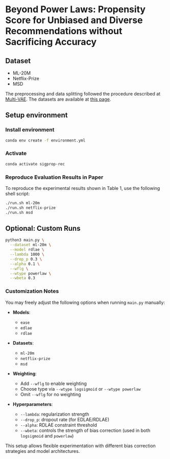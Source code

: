 # Beyond Power Laws: Propensity Score for Unbiased and Diverse Recommendations without Sacrificing Accuracy

## Dataset

- ML-20M
- Netflix-Prize
- MSD

The preprocessing and data splitting followed the procedure described at [Multi-VAE](https://github.com/dawenl/vae_cf).
The datasets are available at [this page]().

## Setup environment
### Install environment
```bash
conda env create -f environment.yml
```
### Activate
```bash
conda activate sigprop-rec
```

### Reproduce Evaluation Results in Paper
To reproduce the experimental results shown in Table 1, use the following shell script:
```bash
./run.sh ml-20m
./run.sh netflix-prize
./run.sh msd
```

## Optional: Custom Runs

```bash
python3 main.py \
  --dataset ml-20m \
  --model rdlae \
  --lambda 1000 \
  --drop_p 0.3 \
  --alpha 0.1 \
  --wflg \
  --wtype powerlaw \
  --wbeta 0.3
```
 
 ### Customization Notes

You may freely adjust the following options when running `main.py` manually:

- **Models**:
  - `ease`
  - `edlae`
  - `rdlae`

- **Datasets**:
  - `ml-20m`
  - `netflix-prize`
  - `msd`

- **Weighting**:
  - Add `--wflg` to enable weighting
  - Choose type via `--wtype logsigmoid` or `--wtype powerlaw`
  - Omit `--wflg` for no weighting

- **Hyperparameters**:
  - `--lambda`: regularization strength
  - `--drop_p`: dropout rate (for EDLAE/RDLAE)
  - `--alpha`: RDLAE constraint threshold
  - `--wbeta`: controls the strength of bias correction (used in both `logsigmoid` and `powerlaw`)

This setup allows flexible experimentation with different bias correction strategies and model architectures.
